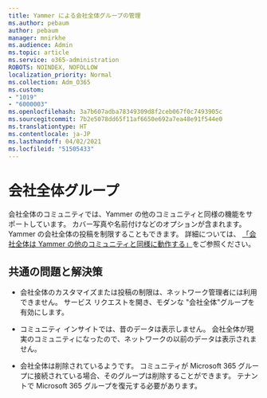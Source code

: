 ```yaml
---
title: Yammer による会社全体グループの管理
ms.author: pebaum
author: pebaum
manager: mnirkhe
ms.audience: Admin
ms.topic: article
ms.service: o365-administration
ROBOTS: NOINDEX, NOFOLLOW
localization_priority: Normal
ms.collection: Adm_O365
ms.custom:
- "1019"
- "6000003"
ms.openlocfilehash: 3a7b607adba78349309d8f2ceb067f0c7493905c
ms.sourcegitcommit: 7b2e5078dd65f11af6650e692a7ea48e91f544e0
ms.translationtype: HT
ms.contentlocale: ja-JP
ms.lasthandoff: 04/02/2021
ms.locfileid: "51505433"
---
```

# <a name="all-company-group"></a>会社全体グループ

会社全体のコミュニティでは、Yammer の他のコミュニティと同様の機能をサポートしています。 カバー写真や名前付けなどのオプションが含まれます。 Yammer の会社全体の投稿を制限することもできます。 詳細については、 [「会社全体は Yammer の他のコミュニティと同様に動作する」](https://docs.microsoft.com/yammer/manage-yammer-groups/yammer-all-company-yammer-community)をご参照ください。

## <a name="common-issues-and-solutions"></a>共通の問題と解決策

- 会社全体のカスタマイズまたは投稿の制限は、ネットワーク管理者には利用できません。 サービス リクエストを開き、モダンな "会社全体"グループを有効にします。

- コミュニティ インサイトでは、昔のデータは表示しません。 会社全体が現実のコミュニティになったので、ネットワークの以前のデータは表示されません。

- 会社全体は削除されているようです。 コミュニティが Microsoft 365 グループに接続されている場合、そのグループは削除することができます。 テナントで Microsoft 365 グループを復元する必要があります。

